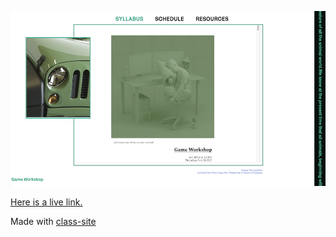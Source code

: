 ![A screenshot of the website available at the link below](screenshots/screenshot.png?raw=true)

[Here is a live link.](https://stalgiag.github.io/game-workshop-f21/)

Made with [class-site](https://github.com/stalgiag/class-site)